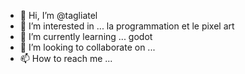 - 👋 Hi, I’m @tagliatel
- 👀 I’m interested in ...  la programmation et le pixel art 
- 🌱 I’m currently learning ...  godot
- 💞️ I’m looking to collaborate on ...
- 📫 How to reach me ...

<!---
tagliatel/tagliatel is a ✨ special ✨ repository because its `README.md` (this file) appears on your GitHub profile.
You can click the Preview link to take a look at your changes.
--->
